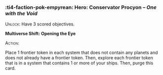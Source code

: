 ### :ti4-faction-pok-empyrean: **Hero**: Conservator Procyon – _One with the Void_

<span style="font-variant:small-caps;">Unlock</span>: Have 3 scored objectives.

**Multiverse Shift: Opening the Eye**

<span style="font-variant:small-caps;">Action</span>:

Place 1 frontier token in each system that does not contain any planets and does not already have a frontier token. Then, explore each frontier token that is in a system that contains 1 or more of your ships. Then, purge this card.
